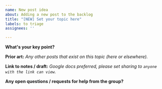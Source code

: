 ```yaml
---
name: New post idea
about: Adding a new post to the backlog
title: "[NEW] Set your topic here"
labels: to triage
assignees: ''

---
```


**What's your key point?**

**Prior art:**
*Any other posts that exist on this topic (here or elsewhere).*

**Link to notes / draft:**
*Google docs preferred, please set sharing to `anyone with the link can view`.*

**Any open questions / requests for help from the group?**
